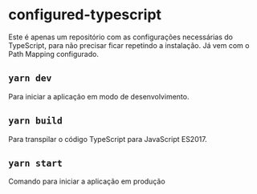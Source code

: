 # configured-typescript
Este é apenas um repositório com as configurações necessárias do TypeScript, para não precisar ficar repetindo a instalação.
Já vem com o Path Mapping configurado.

## `yarn dev`

Para iniciar a aplicação em modo de desenvolvimento.

## `yarn build`

Para transpilar o código TypeScript para JavaScript ES2017.

## `yarn start`

Comando para iniciar a aplicação em produção
